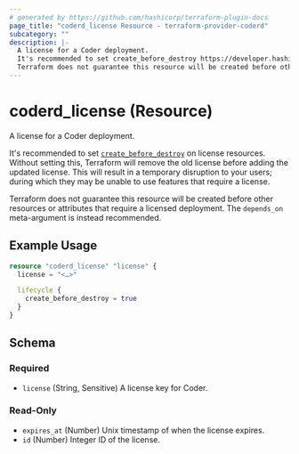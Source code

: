 ```yaml
---
# generated by https://github.com/hashicorp/terraform-plugin-docs
page_title: "coderd_license Resource - terraform-provider-coderd"
subcategory: ""
description: |-
  A license for a Coder deployment.
  It's recommended to set create_before_destroy https://developer.hashicorp.com/terraform/language/meta-arguments/lifecycle#create_before_destroy on license resources. Without setting this, Terraform will remove the old license before adding the updated license. This will result in a temporary disruption to your users; during which they may be unable to use features that require a license.
  Terraform does not guarantee this resource will be created before other resources or attributes that require a licensed deployment. The depends_on meta-argument is instead recommended.
---
```


# coderd_license (Resource)

A license for a Coder deployment.

It's recommended to set [`create_before_destroy`](https://developer.hashicorp.com/terraform/language/meta-arguments/lifecycle#create_before_destroy) on license resources. Without setting this, Terraform will remove the old license before adding the updated license. This will result in a temporary disruption to your users; during which they may be unable to use features that require a license.

Terraform does not guarantee this resource will be created before other resources or attributes that require a licensed deployment. The `depends_on` meta-argument is instead recommended.

## Example Usage

```terraform
resource "coderd_license" "license" {
  license = "<…>"

  lifecycle {
    create_before_destroy = true
  }
}
```

<!-- schema generated by tfplugindocs -->
## Schema

### Required

- `license` (String, Sensitive) A license key for Coder.

### Read-Only

- `expires_at` (Number) Unix timestamp of when the license expires.
- `id` (Number) Integer ID of the license.
